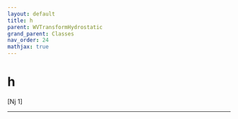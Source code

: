 ```yaml
---
layout: default
title: h
parent: WVTransformHydrostatic
grand_parent: Classes
nav_order: 24
mathjax: true
---
```


#  h

[Nj 1]


---

